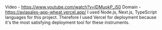 Video - https://www.youtube.com/watch?v=IDMuokP_i50
Domain - https://aviasales-app-wheat.vercel.app/
I used Node.js, Next.js, TypeScript languages for this project. Therefore I used Vercel for deployment because it's the most satisfying deployment tool for these instruments. 